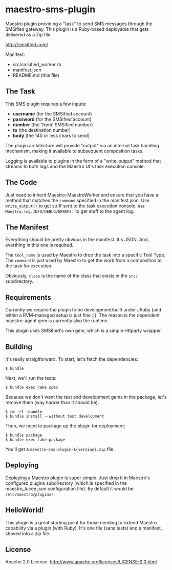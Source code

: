# maestro-sms-plugin
Maestro plugin providing a "task" to send SMS messages through the SMSified gateway. This
plugin is a Ruby-based deployable that gets delivered as a Zip file.

<http://smsified.com/>

Manifest:

* src/smsified_worker.rb
* manifest.json
* README.md (this file)

## The Task
This SMS plugin requires a few inputs:

* **username** (for the SMSified account)
* **password** (for the SMSified account)
* **number** (the 'from' SMSified number)
* **to** (the destination number)
* **body** (the 140 or less chars to send)

The plugin architecture will provide "output" via an internal task handling mechanism, making it available to subsequent composition tasks.

Logging is available to plugins in the form of a "write_output" method that streams to both logs and the Maestro UI's task execution console.

## The Code
Just need to inherit Maestro::MaestroWorker and ensure that you have a method that matches the ```command``` specified in the manifest.json.  Use ```write_output()``` to get stuff sent to the task execution console.  ```Use Maestro.log.INFO/DEBUG/ERROR()``` to get stuff to the agent log.

## The Manifest
Everything should be pretty obvious in the manifest.  It's JSON.  And, everthing in this one is required.

The ```tool_name``` is used by Maestro to drop the task into a specific Tool Type.  The ```command``` is just used by Maestro to get the work from a composition to the task for execution.

Obviously, ```class``` is the name of the class that exists in the ```src/``` subdirectory.

## Requirements
Currently we require the plugin to be development/built under JRuby (and within a RVM-managed setup is just fine :)).  The reason is the dependent maestro-agent gem is currently also the runtime.

This plugin uses SMSified's own gem, which is a simple Httparty wrapper.

## Building
It's really straigtforward. To start, let's fetch the dependencies:

```
$ bundle
```
Next, we'll run the tests:

```
$ bundle exec rake spec
```

Because we don't want the test and development gems in the package, let's remove them (way harder than it should be).

```
$ rm -rf .bundle
$ bundle install --without test development
```

Then, we need to package up the plugin for deployment:

```
$ bundle package
$ bundle exec rake package
```

You'll get a ```maestro-sms-plugin-${version}.zip``` file.

## Deploying
Deploying a Maestro plugin is super simple.  Just drop it in Maestro's configured plugins subdirectory (which is specified in the maestro_lucee.json configuration file).  By default it would be ```/etc/maestro/plugins/```.

## HelloWorld!
This plugin is a great starting point for those needing to extend Maestro capability via a plugin (with Ruby).  It's one file (sans tests) and a manifest, shoved into a zip file.

## License
Apache 2.0 License: <http://www.apache.org/licenses/LICENSE-2.0.html>


